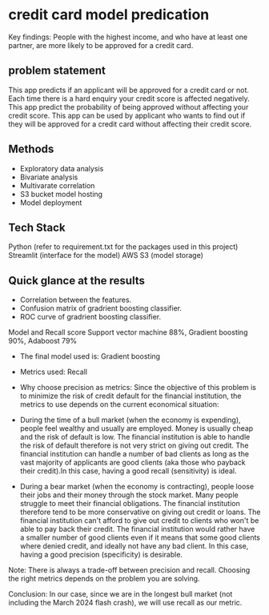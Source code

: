 
# credit card model predication 
Key findings: People with the highest income, and who have at least one partner, are more likely to be approved for a credit card.

## problem statement 
This app predicts if an applicant will be approved for a credit card or not. Each time there is a hard enquiry your credit score is affected negatively. This app predict the probability of being approved without affecting your credit score. This app can be used by applicant who wants to find out if they will be approved for a credit card without affecting their credit score.

## Methods 
- Exploratory data analysis
- Bivariate analysis
- Multivarate correlation
- S3 bucket model hosting
- Model deployment



## Tech Stack

Python (refer to requirement.txt for the packages used in this project)
Streamlit (interface for the model)
AWS S3 (model storage)

## Quick glance at the results
- Correlation between the features.
- Confusion matrix of gradrient boosting classifier.
- ROC curve of gradrient boosting classifier.

Model	     and            Recall score
Support vector machine	    88%,
Gradient boosting	        90%,
Adaboost	                79%

- The final model used is: Gradient boosting

- Metrics used: Recall

- Why choose precision as metrics: Since the objective of this problem is to minimize the risk of credit default for the financial institution, the metrics to use depends on the current economical situation:

- During the time of a bull market (when the economy is expending), people feel wealthy and usually are employed. Money is usually cheap and the risk of default is low. The financial institution is able to handle the risk of default therefore is not very strict on giving out credit. The financial institution can handle a number of bad clients as long as the vast majority of applicants are good clients (aka those who payback their credit).In this case, having a good recall (sensitivity) is ideal.

- During a bear market (when the economy is contracting), people loose their jobs and their money through the stock market. Many people struggle to meet their financial obligations. The financial institution therefore tend to be more conservative on giving out credit or loans. The financial institution can't afford to give out credit to clients who won't be able to pay back their credit. The financial institution would rather have a smaller number of good clients even if it means that some good clients where denied credit, and ideally not have any bad client. In this case, having a good precision (specificity) is desirable.

Note: There is always a trade-off between precision and recall. Choosing the right metrics depends on the problem you are solving.

Conclusion: In our case, since we are in the longest bull market (not including the March 2024 flash crash), we will use recall as our metric.

